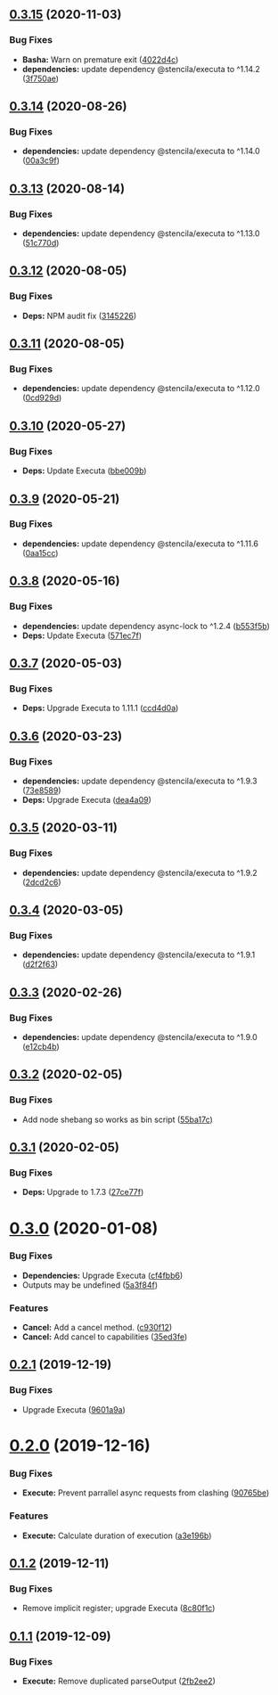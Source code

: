 ## [0.3.15](https://github.com/stencila/basha/compare/v0.3.14...v0.3.15) (2020-11-03)


### Bug Fixes

* **Basha:** Warn on premature exit ([4022d4c](https://github.com/stencila/basha/commit/4022d4c3635d98a0d0c85f0c621be51f52163387))
* **dependencies:** update dependency @stencila/executa to ^1.14.2 ([3f750ae](https://github.com/stencila/basha/commit/3f750ae3cac550901a2a8c14c600b36abbdd4fe9))

## [0.3.14](https://github.com/stencila/basha/compare/v0.3.13...v0.3.14) (2020-08-26)


### Bug Fixes

* **dependencies:** update dependency @stencila/executa to ^1.14.0 ([00a3c9f](https://github.com/stencila/basha/commit/00a3c9f7e1e142098826510faf3b61b598ed747d))

## [0.3.13](https://github.com/stencila/basha/compare/v0.3.12...v0.3.13) (2020-08-14)


### Bug Fixes

* **dependencies:** update dependency @stencila/executa to ^1.13.0 ([51c770d](https://github.com/stencila/basha/commit/51c770dc39208d9c26a9f3c34e4a06654d59a1e4))

## [0.3.12](https://github.com/stencila/basha/compare/v0.3.11...v0.3.12) (2020-08-05)


### Bug Fixes

* **Deps:** NPM audit fix ([3145226](https://github.com/stencila/basha/commit/3145226af74c92ba05e95a522f8826ea78e1669a))

## [0.3.11](https://github.com/stencila/basha/compare/v0.3.10...v0.3.11) (2020-08-05)


### Bug Fixes

* **dependencies:** update dependency @stencila/executa to ^1.12.0 ([0cd929d](https://github.com/stencila/basha/commit/0cd929d1b598cb38ac35f22e2aaae4d59a34c5c4))

## [0.3.10](https://github.com/stencila/basha/compare/v0.3.9...v0.3.10) (2020-05-27)


### Bug Fixes

* **Deps:** Update Executa ([bbe009b](https://github.com/stencila/basha/commit/bbe009bed561f3dc4909293358f8889564fbd445))

## [0.3.9](https://github.com/stencila/basha/compare/v0.3.8...v0.3.9) (2020-05-21)


### Bug Fixes

* **dependencies:** update dependency @stencila/executa to ^1.11.6 ([0aa15cc](https://github.com/stencila/basha/commit/0aa15cc6a171c190d7e687c771241302da860ca8))

## [0.3.8](https://github.com/stencila/basha/compare/v0.3.7...v0.3.8) (2020-05-16)


### Bug Fixes

* **dependencies:** update dependency async-lock to ^1.2.4 ([b553f5b](https://github.com/stencila/basha/commit/b553f5bf63f36b6475980e5fe4562666a8aafece))
* **Deps:** Update Executa ([571ec7f](https://github.com/stencila/basha/commit/571ec7f5ec8256dcc836c0f8484efffe847210e1))

## [0.3.7](https://github.com/stencila/basha/compare/v0.3.6...v0.3.7) (2020-05-03)


### Bug Fixes

* **Deps:** Upgrade Executa to 1.11.1 ([ccd4d0a](https://github.com/stencila/basha/commit/ccd4d0ad04e11a9fd25d1b52200db93366de0043))

## [0.3.6](https://github.com/stencila/basha/compare/v0.3.5...v0.3.6) (2020-03-23)


### Bug Fixes

* **dependencies:** update dependency @stencila/executa to ^1.9.3 ([73e8589](https://github.com/stencila/basha/commit/73e8589d6a1ca9ecf8fac889071b2f4615cf7d26))
* **Deps:** Upgrade Executa ([dea4a09](https://github.com/stencila/basha/commit/dea4a09dafc50521ba7ca4b7f0a529b8e9609070))

## [0.3.5](https://github.com/stencila/basha/compare/v0.3.4...v0.3.5) (2020-03-11)


### Bug Fixes

* **dependencies:** update dependency @stencila/executa to ^1.9.2 ([2dcd2c6](https://github.com/stencila/basha/commit/2dcd2c6f0d87d56cf95c19a4d82125ad6b0926f5))

## [0.3.4](https://github.com/stencila/basha/compare/v0.3.3...v0.3.4) (2020-03-05)


### Bug Fixes

* **dependencies:** update dependency @stencila/executa to ^1.9.1 ([d2f2f63](https://github.com/stencila/basha/commit/d2f2f634f74bd6714f077568d3995c5e797eb624))

## [0.3.3](https://github.com/stencila/basha/compare/v0.3.2...v0.3.3) (2020-02-26)


### Bug Fixes

* **dependencies:** update dependency @stencila/executa to ^1.9.0 ([e12cb4b](https://github.com/stencila/basha/commit/e12cb4b903b4db83ab8c9947ab1d036553c31cfc))

## [0.3.2](https://github.com/stencila/basha/compare/v0.3.1...v0.3.2) (2020-02-05)


### Bug Fixes

* Add node shebang so works as bin script ([55ba17c](https://github.com/stencila/basha/commit/55ba17caba997d92c08f4de097f0db04f5769c90))

## [0.3.1](https://github.com/stencila/basha/compare/v0.3.0...v0.3.1) (2020-02-05)


### Bug Fixes

* **Deps:** Upgrade to 1.7.3 ([27ce77f](https://github.com/stencila/basha/commit/27ce77ff191f964d89768f44041f17f2c080377a))

# [0.3.0](https://github.com/stencila/basha/compare/v0.2.1...v0.3.0) (2020-01-08)


### Bug Fixes

* **Dependencies:** Upgrade Executa ([cf4fbb6](https://github.com/stencila/basha/commit/cf4fbb6a9a6f0bfc5e9f2f796831232747502b0b))
* Outputs may be undefined ([5a3f84f](https://github.com/stencila/basha/commit/5a3f84f5f9c7b6f18cd7d62097a858c8f801d4e1))


### Features

* **Cancel:** Add a cancel method. ([c930f12](https://github.com/stencila/basha/commit/c930f121a361bbbd3000cf3fd779643b9c96a879))
* **Cancel:** Add cancel to capabilities ([35ed3fe](https://github.com/stencila/basha/commit/35ed3fee1b6385c69671107595db8e60aa12a84c))

## [0.2.1](https://github.com/stencila/basha/compare/v0.2.0...v0.2.1) (2019-12-19)


### Bug Fixes

* Upgrade Executa ([9601a9a](https://github.com/stencila/basha/commit/9601a9a682c855082ecb2e2d557ec4cbc279b7b8))

# [0.2.0](https://github.com/stencila/basha/compare/v0.1.2...v0.2.0) (2019-12-16)


### Bug Fixes

* **Execute:** Prevent parrallel async requests from clashing ([90765be](https://github.com/stencila/basha/commit/90765be608709d4445fc4e263d57b190bc611404))


### Features

* **Execute:** Calculate duration of execution ([a3e196b](https://github.com/stencila/basha/commit/a3e196bddfd63fa5d20f07fe4a177c659178ef38))

## [0.1.2](https://github.com/stencila/basha/compare/v0.1.1...v0.1.2) (2019-12-11)


### Bug Fixes

* Remove implicit register; upgrade Executa ([8c80f1c](https://github.com/stencila/basha/commit/8c80f1cdadf4c35c0e4c1f0f869bc6fe491aa49b))

## [0.1.1](https://github.com/stencila/basha/compare/v0.1.0...v0.1.1) (2019-12-09)


### Bug Fixes

* **Execute:** Remove duplicated parseOutput ([2fb2ee2](https://github.com/stencila/basha/commit/2fb2ee2555278f309190f1fee530b4599e8b3cf6))
